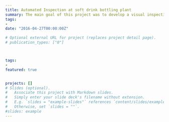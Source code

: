 ```yaml
---
title: Automated Inspection at soft drink bottling plant
summary: The main goal of this project was to develop a visual inspection system. The following fault conditions were aimed to be detected: 1) Bottle under filled, 2) Bottle over filled, 3) Bottle has label missing, 4) Bottle has label but label printing was failed, 5) Bottle label is not straight, 6) Bottle cap is missing, 7) Bottle is deformed in some way. Background studies include extracting region of interest, computing mean gray level, binarizing any chosen region of interest with a particular thresholding, computing percentage of black pixels and comparing to normal bottle values, extracting red channel, edge detection and obtaining connected components & their bounding boxes, finding largest bounding box, comparing area, height & width to the normal. Depending on the fault condition different types of step were applied. And a simple graphical user interface was designed.
tags:
- 
date: "2016-04-27T00:00:00Z"

# Optional external URL for project (replaces project detail page).
# publication_types: ["0"]



tags:
- 
featured: true


projects: []
# Slides (optional).
#   Associate this project with Markdown slides.
#   Simply enter your slide deck's filename without extension.
#   E.g. `slides = "example-slides"` references `content/slides/example-slides.md`.
#   Otherwise, set `slides = ""`.
#slides: example
---
```


